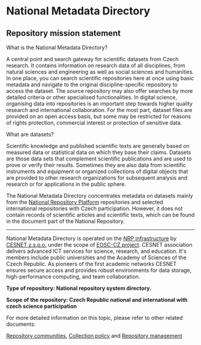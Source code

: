 # National Metadata Directory

## Repository mission statement

What is the National Metadata Directory? 

A central point and search gateway for scientific datasets from Czech research. It contains information on research data of all disciplines, from natural sciences and engineering as well as social sciences and humanities. In one place, you can search scientific repositories here at once using basic metadata and navigate to the original discipline-specific repository to access the dataset. The source repository may also offer searches by more detailed criteria or other specialised functionalities. In digital science, organising data into repositories is an important step towards higher quality research and international collaboration. For the most part, dataset files are provided on an open access basis, but some may be restricted for reasons of rights protection, commercial interest or protection of sensitive data. 

What are datasets? 

Scientific knowledge and published scientific texts are generally based on measured data or statistical data on which they base their claims. Datasets are those data sets that complement scientific publications and are used to prove or verify their results. Sometimes they are also data from scientific instruments and equipment or organized collections of digital objects that are provided to other research organizations for subsequent analysis and research or for applications in the public sphere. 

The National Metadata Directory concentrates metadata on datasets mainly from the [National Repository Platform](https://docs.nrp.eosc.cz/en/docs/overview) repositories and selected international repositories with Czech participation. However, it does not contain records of scientific articles and scientific texts, which can be found in the document part of the National Repository. 

---
National Metadata Directory is operated on the [NRP infrastructure](https://docs.nrp.eosc.cz/) by [CESNET z.s.p.o.](https://www.cesnet.cz/en) under the scope of [EOSC-CZ project](https://www.eosc.cz/en/projects/european-open-science-cloud-czech-republic-ips-eosc-cz). CESNET association delivers advanced ICT services for science, research, and education. It's members include public universities and the Academy of Sciences of the Czech Republic. As pioneers of the first academic networks CESNET ensures secure access and provides robust environments for data storage, high-performance computing, and team collaboration. 

**Type of repository: National repository system directory.**

**Scope of the repository: Czech Republic national and international with czech science participation**


For more detailed information on this topic, please refer to other related documents:

[Repository communities](../guides/repository-communities.md), [Collection policy](collection-policy.md) and [Repository management](repository-management.md)
